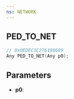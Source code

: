 ```yaml
---
ns: NETWORK
---
```

## PED_TO_NET

```c
// 0x0EDEC3C276198689
Any PED_TO_NET(Any p0);
```

## Parameters
* **p0**:
